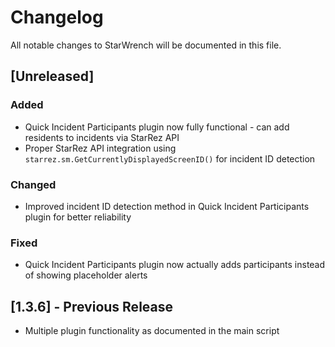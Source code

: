 # Changelog

All notable changes to StarWrench will be documented in this file.

## [Unreleased]

### Added
- Quick Incident Participants plugin now fully functional - can add residents to incidents via StarRez API
- Proper StarRez API integration using `starrez.sm.GetCurrentlyDisplayedScreenID()` for incident ID detection

### Changed
- Improved incident ID detection method in Quick Incident Participants plugin for better reliability

### Fixed
- Quick Incident Participants plugin now actually adds participants instead of showing placeholder alerts

## [1.3.6] - Previous Release
- Multiple plugin functionality as documented in the main script